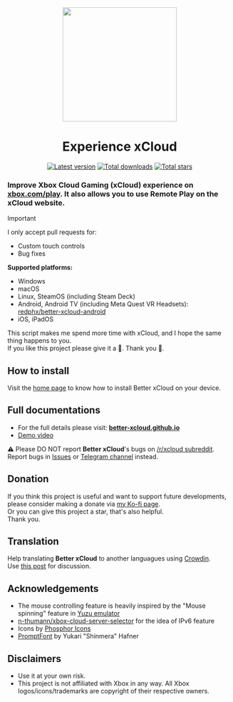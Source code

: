 <div align="center">
    <img src="https://raw.githubusercontent.com/redphx/better-xcloud/refs/heads/typescript/resources/logos/better-xcloud.png" width="256"/>  
    <h1>Experience xCloud</h1>
    <!-- Latest Version Badge -->
    <a href="https://github.com/redphx/better-xcloud/releases"><img src="https://img.shields.io/github/v/release/redphx/better-xcloud?label=latest" alt="Latest version" /></a>
    <!-- Total Downloads Badge -->
    <a href="https://github.com/redphx/better-xcloud/releases"><img src="https://img.shields.io/github/downloads/redphx/better-xcloud/total?color=%23e15f2c" alt="Total downloads" /></a>
    <!-- Total Stars Badge -->
    <a href="https://github.com/redphx/better-xcloud/stargazers"><img src="https://img.shields.io/github/stars/redphx/better-xcloud?color=%23cca400" alt="Total stars" /></a>
</div>

### Improve Xbox Cloud Gaming (xCloud) experience on [xbox.com/play](https://www.xbox.com/play). It also allows you to use Remote Play on the xCloud website.  

> [!IMPORTANT]  
> I only accept pull requests for:
> - Custom touch controls
> - Bug fixes

**Supported platforms:**  
- Windows
- macOS
- Linux, SteamOS (including Steam Deck)
- Android, Android TV (including Meta Quest VR Headsets): [redphx/better-xcloud-android](https://github.com/redphx/better-xcloud-android)
- iOS, iPadOS

This script makes me spend more time with xCloud, and I hope the same thing happens to you.  
If you like this project please give it a 🌟. Thank you 🙏.

## How to install
Visit the [home page](https://experience-xcloud.github.io) to know how to install Better xCloud on your device.

## Full documentations
- For the full details please visit: [**better-xcloud.github.io**](https://experience-xcloud.github.io)  
- [Demo video](https://youtu.be/hyp69Jrb2sQ)

⚠️ Please DO NOT report **Better xCloud**'s bugs on [/r/xcloud subreddit](https://reddit.com/r/xcloud/). Report bugs in [Issues](https://github.com/redphx/better-xcloud/issues) or [Telegram channel](https://t.me/experiencexcloud) instead.

## Donation
If you think this project is useful and want to support future developments, please consider making a donate via [my Ko-fi page](https://ko-fi.com/jonypeixoto).  
Or you can give this project a star, that's also helpful.  
Thank you.  

## Translation  
Help translating **Better xCloud** to another languagues using [Crowdin](https://crowdin.com/project/better-xcloud).  
Use [this post](https://github.com/redphx/better-xcloud/discussions/131) for discussion. 

## Acknowledgements  
- The mouse controlling feature is heavily inspired by the "Mouse spinning" feature in [Yuzu emulator](https://github.com/yuzu-emu/yuzu-mainline)
- [n-thumann/xbox-cloud-server-selector](https://github.com/n-thumann/xbox-cloud-server-selector) for the idea of IPv6 feature
- Icons by [Phosphor Icons](https://phosphoricons.com)
- [PromptFont](https://shinmera.com/promptfont) by Yukari "Shinmera" Hafner

## Disclaimers  
- Use it at your own risk.
- This project is not affiliated with Xbox in any way. All Xbox logos/icons/trademarks are copyright of their respective owners.
